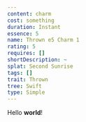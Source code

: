 ```yaml
---
content: charm
cost: something
duration: Instant
essence: 5
name: Thrown e5 Charm 1
rating: 5
requires: []
shortDescription: ~
splat: Second Sunrise
tags: []
trait: Thrown
tree: Swift
type: Simple
---
```


Hello **world**!
